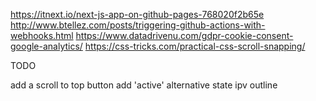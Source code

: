 https://itnext.io/next-js-app-on-github-pages-768020f2b65e
http://www.btellez.com/posts/triggering-github-actions-with-webhooks.html
https://www.datadrivenu.com/gdpr-cookie-consent-google-analytics/
https://css-tricks.com/practical-css-scroll-snapping/


TODO

add a scroll to top button
add 'active' alternative state ipv outline
